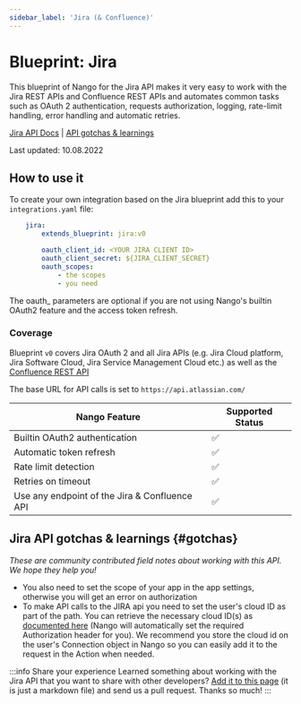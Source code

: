 ```yaml
---
sidebar_label: 'Jira (& Confluence)'
---
```


# Blueprint: Jira

This blueprint of Nango for the Jira API makes it very easy to work with the Jira REST APIs and Confluence REST APIs and automates common tasks such as OAuth 2 authentication, requests authorization, logging, rate-limit handling, error handling and automatic retries.

[Jira API Docs](https://developer.atlassian.com/cloud/jira/platform/rest/)  |  [API gotchas & learnings](#gotchas)

Last updated: 10.08.2022

## How to use it
To create your own integration based on the Jira blueprint add this to your `integrations.yaml` file:

```yaml title=integrations.yaml
    jira:
        extends_blueprint: jira:v0

        oauth_client_id: <YOUR JIRA CLIENT ID>
        oauth_client_secret: ${JIRA_CLIENT_SECRET}
        oauth_scopes:
            - the scopes
            - you need
```
The oauth_ parameters are optional if you are not using Nango's builtin OAuth2 feature and the access token refresh.

### Coverage
Blueprint `v0` covers Jira OAuth 2 and all Jira APIs (e.g. Jira Cloud platform, Jira Software Cloud, Jira Service Management Cloud etc.) as well as the [Confluence REST API](https://developer.atlassian.com/cloud/confluence/rest/intro/)

The base URL for API calls is set to `https://api.atlassian.com/`

| Nango Feature | Supported Status | 
|---|---|
| Builtin OAuth2 authentication | ✅  |
| Automatic token refresh | ✅  | 
| Rate limit detection | ✅ |
| Retries on timeout | ✅ |
| Use any endpoint of the Jira & Confluence API | ✅ |

## Jira API gotchas & learnings {#gotchas}
_These are community contributed field notes about working with this API. We hope they help you!_

- You also need to set the scope of your app in the app settings, otherwise you will get an error on authorization
- To make API calls to the JIRA api you need to set the user's cloud ID as part of the path. You can retrieve the necessary cloud ID(s) as [documented here](https://developer.atlassian.com/cloud/jira/platform/oauth-2-3lo-apps/#3-1-get-the-cloudid-for-your-site) (Nango will automatically set the required Authorization header for you). We recommend you store the cloud id on the user's Connection object in Nango so you can easily add it to the request in the Action when needed.

:::info Share your experience
Learned something about working with the Jira API that you want to share with other developers? [Add it to this page](https://github.com/NangoHQ/nango/edit/main/docs/docs/blueprint-catalog/blueprint-jira.md) (it is just a markdown file) and send us a pull request. Thanks so much!
:::